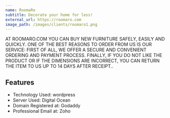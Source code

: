 ```yaml
---
name: RoomaRo
subtitle: Decorate your home for less!
external_url: https://roomaro.com
image_path: /images/clients/roomaro1.png
---
```


AT ROOMARO.COM YOU CAN BUY NEW FURNITURE SAFELY, EASILY AND QUICKLY. ONE OF THE BEST REASONS 
TO ORDER FROM US IS OUR SERVICE: FIRST OF ALL, WE OFFER A SECURE AND CONVENIENT ORDERING AND 
PAYMENT PROCESS. FINALLY, IF YOU DO NOT LIKE THE PRODUCT OR IF THE DIMENSIONS ARE INCORRECT, YOU CAN RETURN THE ITEM TO US UP TO 14 DAYS AFTER RECEIPT..

## Features

* Technology Used: wordpress
* Server Used: Digital Ocean
* Domain Registered at: Godaddy
* Professional Email at: Zoho
